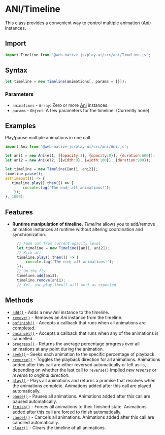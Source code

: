 # ANI/Timeline

This class provides a convenient way to control multiple animation \([Ani](../ani/)\) instances.

## Import

```javascript
import Timeline from '@web-native-js/play-ui/src/ani/Timeline.js';
```

## Syntax

```javascript
let timeline = new Timeline(animations[, params = {}]);
```

### Parameters

* `animations` - `Array`: Zero or more [Ani](../ani/) instances.
* `params` - `Object`: A few parameters for the timeline. \(Currently none\).

## Examples

Play/pause multiple animations in one call.

```javascript
import Ani from '@web-native-js/play-ui/src/ani/Ani.js';

let ani1 = new Ani(el1, [{opacity:1}, {opacity:0}], {duration:600});
let ani2 = new Ani(el2, [{width:0}, {width:100}], {duration:900});

let timeline = new Timeline([ani1, ani2]);
timeline.pause();
setTimeout(() => {
   timeline.play().then(() => {
        console.log('The end; all animations!');
    });
}, 1000);
```

## Features

* **Runtime manipulation of timeline.** _Timeline_ allows you to add/remove animation instances at runtime without altering coordination and synchronization.

  ```javascript
    // Fade out from current opacity level
    let timeline = new Timeline([ani1, ani2]);
    // Kick off
    timeline.play().then(() => {
        console.log('The end; all animations!');
    });
    // On the fly
    timeline.add(ani3);
    timeline.remove(ani1);
    // Yet, our play.then() will work as expected
  ```

## Methods

* [`add()`](add.md) - Adds a new _Ani_ instance to the timeline.
* [`remove()`](remove.md) - Removes an _Ani_ instance from the timeline.
* [`onfinish()`](onfinish.md) - Accepts a callback that runs when all animations are completed.
* [`oncancel()`](oncancel.md) - Accepts a callback that runs when any of the animations is cancelled.
* [`progress()`](progress.md) - Returns the average percentage progress over all animations at any point during the animation.
* [`seek()`](seek.md) - Seeks each animation to the specific percentage of playback.
* [`reverse()`](reverse.md) - Toggles the playback direction for all animations. Animations added after this call are either reversed automatically or left as-is, depending on whether the last call to `reverse()` implied _new reverse_ or _reverse to original direction_.
* [`play()`](play.md) - Plays all animations and returns a promise that resolves when the animations complete. Animations added after this call are played automatically.
* [`pause()`](pause.md) - Pauses all animations. Animations added after this call are paused automatically.
* [`finish()`](finish.md) - Forces all animations to their finished state. Animations added after this call are forced to finish automatically.
* [`cancel()`](cancel.md) - Cancels all animations. Animations added after this call are canclled automatically.
* [`clear()`](clear.md) - Clears the timeline of all animations. 

